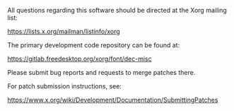 
All questions regarding this software should be directed at the
Xorg mailing list:

  https://lists.x.org/mailman/listinfo/xorg

The primary development code repository can be found at:

  https://gitlab.freedesktop.org/xorg/font/dec-misc

Please submit bug reports and requests to merge patches there.

For patch submission instructions, see:

  https://www.x.org/wiki/Development/Documentation/SubmittingPatches

